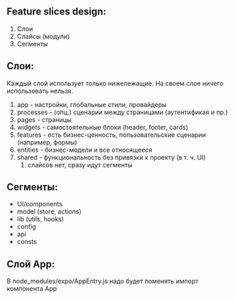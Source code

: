 ## Feature slices design:
1. Слои
2. Слайсы (модули)
3. Сегменты

## Слои:
Каждый слой использует только нижележащие. На своем слое ничего использовать нельзя.
1. app - настройки, глобальные стили, провайдеры
2. processes - (опц.) сценарии между страницами (аутентификая и пр.)
3. pages - страницы
4. widgets - самостоятельные блоки (header, footer, cards)
5. features - есть бизнес-ценность, пользовательские сценарии (например, формы)
6. entities - бизнес-модели и все относящееся
7. shared - функциональность без привязки к проекту (в т. ч. UI)
   1. слайсов нет, сразу идут сегменты

## Сегменты:
- UI/components
- model (store, actions)
- lib (utils, hooks)
- config
- api
- consts

## Слой App:
В node_modules/expo/AppEntry.js надо будет поменять импорт компонента App
